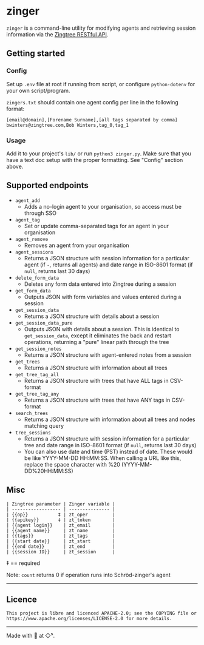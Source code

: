 # zinger
`zinger` is a command-line utility for modifying agents and retrieving session
information via the [Zingtree RESTful API](http://www.zingtree.com/api/).

## Getting started
### Config
Set up `.env` file at root if running from script, or configure `python-dotenv`
for your own script/program.

`zingers.txt` should contain one agent config per line in the following format:
```
[email@domain],[Forename Surname],[all tags separated by comma]
bwinters@zingtree.com,Bob Winters,tag_0,tag_1
```

### Usage
Add it to your project's `lib/` or run `python3 zinger.py`. Make sure that you
have a text doc setup with the proper formatting. See "Config" section above.

## Supported endpoints
- `agent_add`
  - Adds a no-login agent to your organisation, so access must be through SSO
- `agent_tag`
  - Set or update comma-separated tags for an agent in your organisation
- `agent_remove`
  - Removes an agent from your organisation
- `agent_sessions`
  - Returns a JSON structure with session information for a particular agent
    (if `-`, returns all agents) and date range in ISO-8601 format (if `null`,
    returns last 30 days)
- `delete_form_data`
  - Deletes any form data entered into Zingtree during a session
- `get_form_data`
  - Outputs JSON with form variables and values entered during a session
- `get_session_data`
  - Returns a JSON structure with details about a session
- `get_session_data_pure`
  - Outputs JSON with details about a session. This is identical to
   `get_session_data`, except it eliminates the back and restart operations,
   returning a "pure" linear path through the tree
- `get_session_notes`
  - Returns a JSON structure with agent-entered notes from a session
- `get_trees`
  - Returns a JSON structure with information about all trees
- `get_tree_tag_all`
  - Returns a JSON structure with trees that have ALL tags in CSV-format
- `get_tree_tag_any`
  - Returns a JSON structure with trees that have ANY tags in CSV-format
- `search_trees`
  - Returns a JSON structure with information about all trees and nodes matching
   query
- `tree_sessions`
  - Returns a JSON structure with session information for a particular tree and
    date range in ISO-8601 format (if `null`, returns last 30 days)
  - You can also use date and time (PST) instead of date. These would be like
    YYYY-MM-DD HH:MM:SS. When calling a URL like this, replace the space
    character with %20 (YYYY-MM-DD%20HH:MM:SS)

## Misc
```
| Zingtree parameter | Zinger variable |
| ------------------ | --------------- |
| {{op}}           ‡ | zt_oper         |
| {{apikey}}       ‡ | zt_token        |
| {{agent login}}    | zt_email        |
| {{agent name}}     | zt_name         |
| {{tags}}           | zt_tags         |
| {{start date}}     | zt_start        |
| {{end date}}       | zt_end          |
| {{session ID}}     | zt_session      |
```

‡ == required

Note: `count` returns 0 if operation runs into Schröd-zinger's agent

---

## Licence
```
This project is libre and licenced APACHE-2.0; see the COPYING file or
https://www.apache.org/licenses/LICENSE-2.0 for more details.
```

---

Made with 🧁  at ◇⁵.

